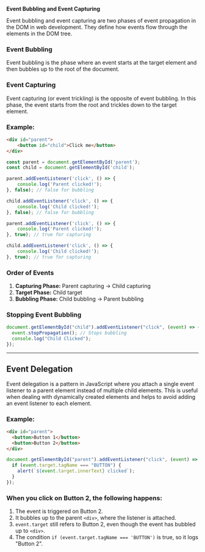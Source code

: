 **Event Bubbling and Event Capturing**

Event bubbling and event capturing are two phases of event propagation in the DOM in web development. They define how events flow through the elements in the DOM tree.

### **Event Bubbling**
Event bubbling is the phase where an event starts at the target element and then bubbles up to the root of the document.

### **Event Capturing**
Event capturing (or event trickling) is the opposite of event bubbling. In this phase, the event starts from the root and trickles down to the target element.

### **Example:**
```html
<div id="parent">
    <button id="child">Click me</button>
</div>
```

```javascript
const parent = document.getElementById('parent');
const child = document.getElementById('child');

parent.addEventListener('click', () => {
    console.log('Parent clicked!');
}, false); // false for bubbling

child.addEventListener('click', () => {
    console.log('Child clicked!');
}, false); // false for bubbling

parent.addEventListener('click', () => {
    console.log('Parent clicked!');
}, true); // true for capturing

child.addEventListener('click', () => {
    console.log('Child clicked!');
}, true); // true for capturing
```

### **Order of Events**
1. **Capturing Phase:** Parent capturing -> Child capturing
2. **Target Phase:** Child target
3. **Bubbling Phase:** Child bubbling -> Parent bubbling

### **Stopping Event Bubbling**
```javascript
document.getElementById("child").addEventListener("click", (event) => {
  event.stopPropagation(); // Stops bubbling
  console.log("Child Clicked");
});
```

---

## **Event Delegation**
Event delegation is a pattern in JavaScript where you attach a single event listener to a parent element instead of multiple child elements. This is useful when dealing with dynamically created elements and helps to avoid adding an event listener to each element.

### **Example:**
```html
<div id="parent">
  <button>Button 1</button>
  <button>Button 2</button>
</div>
```

```javascript
document.getElementById("parent").addEventListener("click", (event) => {
  if (event.target.tagName === "BUTTON") {
    alert(`${event.target.innerText} clicked`);
  }
});
```

### **When you click on Button 2, the following happens:**
1. The event is triggered on Button 2.
2. It bubbles up to the parent `<div>`, where the listener is attached.
3. `event.target` still refers to Button 2, even though the event has bubbled up to `<div>`.
4. The condition `if (event.target.tagName === 'BUTTON')` is true, so it logs "Button 2".

